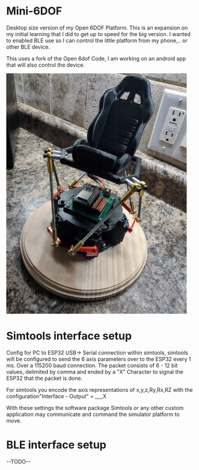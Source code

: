 # Mini-6DOF
Desktop size version of my Open 6DOF Platform. This is an expansion on my initial learning that I did to get up to speed for the big version.  I wanted to enabled BLE use so I can control the little platform from my phone,.. or other BLE device.

This uses a fork of the Open 6dof Code, I am working on an android app that will also control the device.

<img src="Images/platform1.jpg" width="480">



# Simtools interface setup
Config for PC to ESP32 USB-> Serial connection within simtools, simtools will be configured to send the 6 axis parameters over to the ESP32 every 1 ms. Over a 115200 baud connection. The packet consists of 6 - 12 bit values, delimited by comma and ended by a "X" Character to signal the ESP32 that the packet is done.

For simtools you encode the axis representations of x,y,z,Ry,Rx,RZ with the configuration"Interface - Output" = <Axis1a>,<Axis2a>,<Axis3a>,<Axis4a>,<Axis5a>,<Axis6a>X

With these settings the software package Simtools or any other custom application may communicate and command the simulator platform to move.

  
# BLE interface setup
  --TODO--
  
  
  
